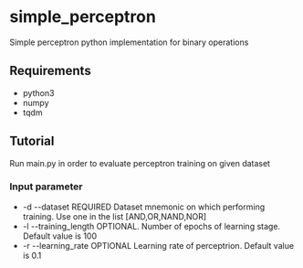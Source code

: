 # simple_perceptron
Simple perceptron python implementation for binary operations

## Requirements
- python3
- numpy
- tqdm


## Tutorial
Run main.py in order to evaluate perceptron training on given dataset

### Input parameter
- -d --dataset REQUIRED 
    Dataset mnemonic on which performing training. Use one in the list [AND,OR,NAND,NOR]  
- -l --training_length OPTIONAL. 
    Number of epochs of learning stage. Default value is 100
- -r --learning_rate OPTIONAL 
    Learning rate of perceptrion. Default value is 0.1
		
